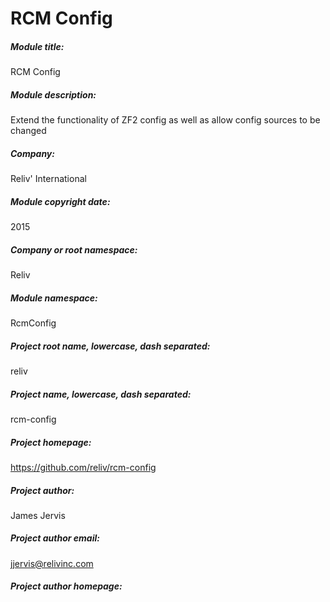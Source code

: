 RCM Config
====================

##### Module title: #####
RCM Config

##### Module description: #####
Extend the functionality of ZF2 config as well as allow config sources to be changed

##### Company:
Reliv' International

##### Module copyright date: #####
2015

##### Company or root namespace: #####
Reliv
 
##### Module namespace: #####
RcmConfig

##### Project root name, lowercase, dash separated: #####
reliv

##### Project name, lowercase, dash separated: #####
rcm-config

##### Project homepage: #####
https://github.com/reliv/rcm-config

##### Project author: #####
James Jervis

##### Project author email: #####
jjervis@relivinc.com

##### Project author homepage: #####

